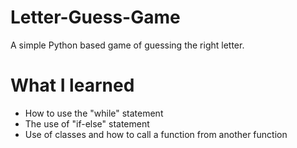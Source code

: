 # Letter-Guess-Game

A simple Python based game of guessing the right letter.

# What I learned

* How to use the "while" statement
* The use of "if-else" statement
* Use of classes and how to call a function from another function
